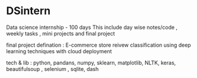 # DSintern
Data science internship - 100 days
This include day wise notes/code , weekly tasks , mini projects and final project

final project defination : 
E-commerce store reivew classification using deep learning techniques with cloud deployment 

tech & lib : python, pandans, numpy, sklearn, matplotlib, NLTK, keras, beautifulsoup , selenium , sqlite, dash 